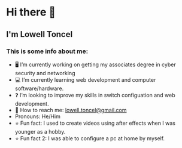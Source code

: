 # Hi there 👋


## **I'm Lowell Toncel**

### This is some info about me:
-  :desktop_computer: I’m currently working on getting my associates degree in cyber security and networking
-  :computer: I’m currently learning web development and computer software/hardware.
-  :question: I’m looking to improve my skills in switch configuation and web development.
-  :envelope_with_arrow: How to reach me: lowell.toncel@gmail.com
-  Pronouns: He/Him
-  :star: Fun fact: I used to create videos using after effects when I was younger as a hobby.
-  :star: Fun fact 2: I was able to configure a pc at home by myself.


